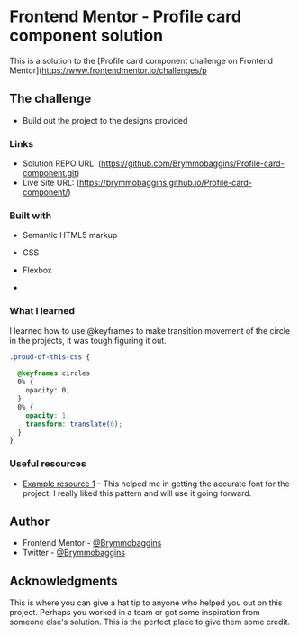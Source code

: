 # Frontend Mentor - Profile card component solution

This is a solution to the [Profile card component challenge on Frontend Mentor](https://www.frontendmentor.io/challenges/p


## The challenge

- Build out the project to the designs provided

### Links

- Solution REPO URL: (https://github.com/Brymmobaggins/Profile-card-component.git)
- Live Site URL:  (https://brymmobaggins.github.io/Profile-card-component/)


### Built with

- Semantic HTML5 markup
- CSS
- Flexbox

-

### What I learned

I learned how to use @keyframes to make transition movement of the circle in the projects, it was tough figuring it out.

```css
.proud-of-this-css {
  
  @keyframes circles 
  0% {
    opacity: 0;
  }
  0% {
    opacity: 1;
    transform: translate(0);
  }
}

```


### Useful resources

- [Example resource 1](https://Googlefont.com) - This helped me in getting the accurate font for the project. I really liked this pattern and will use it going forward.

## Author

- Frontend Mentor - [@Brymmobaggins](https://www.frontendmentor.io/profile/brymmobaggins)
- Twitter - [@Brymmobaggins](https://www.twitter.com/brymmobaggins)


## Acknowledgments

This is where you can give a hat tip to anyone who helped you out on this project. Perhaps you worked in a team or got some inspiration from someone else's solution. This is the perfect place to give them some credit.

